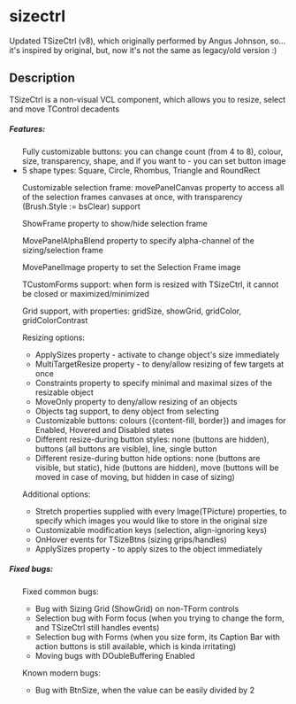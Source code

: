 # sizectrl
Updated TSizeCtrl (v8), which originally performed by Angus Johnson, so... it's inspired by original, but, now it's not the same as legacy/old version :)

## Description
TSizeCtrl is a non-visual VCL component, which allows you to resize, select and move TControl decadents

##### Features:
<ul> Fully customizable buttons: you can change count (from 4 to 8), colour, size, transparency, shape, and if you want to - you can set button image
<li>5 shape types: Square, Circle, Rhombus, Triangle and RoundRect</li></ul>
<ul> Customizable selection frame: movePanelCanvas property to access all of the selection frames canvases at once, with transparency (Brush.Style := bsClear) support</ul>
<ul> ShowFrame property to show/hide selection frame</ul>
<ul> MovePanelAlphaBlend property to specify alpha-channel of the sizing/selection frame </ul>
<ul> MovePanelImage property to set the Selection Frame image </ul>
<ul> TCustomForms support: when form is resized with TSizeCtrl, it cannot be closed or maximized/minimized </ul>
<ul>Grid support, with properties: gridSize, showGrid, gridColor, gridColorContrast </ul>
<ul> Resizing options:<ul>
<li> ApplySizes property - activate to change object's size immediately
<li> MultiTargetResize property - to deny/allow resizing of few targets at once
<li> Constraints property to specify minimal and maximal sizes of the resizable object
<li> MoveOnly property to deny/allow resizing of an objects
<li> Objects tag support, to deny object from selecting
<li> Customizable buttons: colours ({content-fill, border}) and images for Enabled, Hovered and Disabled states 
<li> Different resize-during button styles: none (buttons are hidden),  buttons (all buttons are visible), line, single button
<li> Different resize-during button hide options: none (buttons are visible, but static), hide (buttons are hidden), move (buttons will be moved in case of moving, but hidden in case of sizing)</ul></ul>
<ul> Additional options:<ul>
<li> Stretch properties supplied with every Image(TPicture) properties, to specify which images you would like to store in the original size </li>
<li> Customizable modification keys (selection, align-ignoring keys)
<li> OnHover events for TSizeBtns (sizing grips/handles) </li>
<li> ApplySizes property - to apply sizes to the object immediately </li></ul></ul>

##### Fixed bugs:
<ul> Fixed common bugs:<ul>
<li> Bug with Sizing Grid (ShowGrid) on non-TForm controls
<li> Selection bug with Form focus (when you trying to change the form, and TSizeCtrl still handles events)
<li> Selection bug with Forms (when you size form, its Caption Bar with action buttons is still available, which is kinda irritating)
<li> Moving bugs with DOubleBuffering Enabled</li></ul></ul>

<ul> Known modern bugs:<ul>
<li> Bug with BtnSize, when the value can be easily divided by 2 </li>
</ul> </ul>
